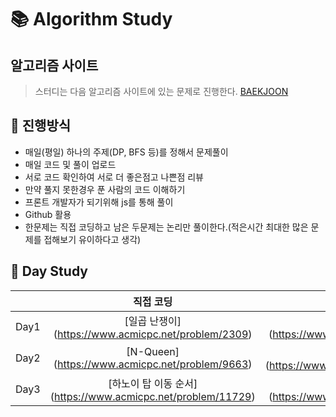 # :books: Algorithm Study


## 알고리즘 사이트
> 스터디는 다음 알고리즘 사이트에 있는 문제로 진행한다.
[BAEKJOON](https://www.acmicpc.net/)

## :ledger: 진행방식

- 매일(평일) 하나의 주제(DP, BFS 등)를 정해서 문제풀이
- 매일 코드 및 풀이 업로드
- 서로 코드 확인하여 서로 더 좋은점고 나쁜점 리뷰
- 만약 풀지 못한경우 푼 사람의 코드 이해하기
- 프론트 개발자가 되기위해 js를 통해 풀이
- Github 활용
- 한문제는 직접 코딩하고 남은 두문제는 논리만 풀이한다.(적은시간 최대한 많은 문제를 접해보기 유이하다고 생각)

## :green_book: Day Study
|     |     직접 코딩     |    브레인 스토밍 1   |    브레인 스토밍 2   |
| --- | :---------------: | :---------------: | :---------------: |
| Day1 | [일곱 난쟁이] (https://www.acmicpc.net/problem/2309) | [괄호] (https://www.acmicpc.net/problem/9012) | [그룹 단어 체커] (https://www.acmicpc.net/problem/1316) |
| Day2 | [N-Queen] (https://www.acmicpc.net/problem/9663) | [덱] (https://www.acmicpc.net/problem/10866) | [로봇 청소기] (https://www.acmicpc.net/problem/14503) |
| Day3 | [하노이 탑 이동 순서] (https://www.acmicpc.net/problem/11729) | [트리 순회] (https://www.acmicpc.net/problem/1991) | [달팽이] (https://www.acmicpc.net/problem/1013) |
